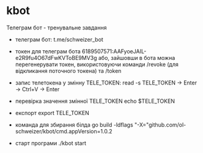 # kbot
Телеграм бот - тренувальне завдання


- телеграм бот:
t.me/schweizer_bot

- токен для телеграм бота 6189507571:AAFyoeJAIL-e2R9fu4O67dFwKVToBE9MV3g
або, зайшовши в бота можна перегенерувати токен, використовуючи команди /revoke (для відкликання поточного токена) та /token

- запис телетокена у змінну TELE_TOKEN:
read -s TELE_TOKEN -> Enter -> Ctrl+V -> Enter

- перевірка значення змінної TELE_TOKEN
echo $TELE_TOKEN

- експорт
export TELE_TOKEN

- команда для збирання білда 
go build -ldflags "-X="github.com/ol-schweizer/kbot/cmd.appVersion=1.0.2

- cтарт програми
./kbot start